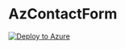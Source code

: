 # AzContactForm

[![Deploy to Azure](https://azuredeploy.net/deploybutton.svg)](https://deploy.azure.com/?repository=https://github.com/tmutton/AzContactForm?ptmpl=https://raw.githubusercontent.com/tmutton/AzContactForm/master/AzContactForm.ResourceGroup/azuredeploy.json)
